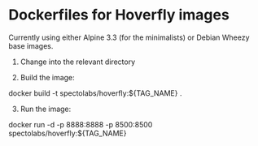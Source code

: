 # Dockerfiles for Hoverfly images

Currently using either Alpine 3.3 (for the minimalists) or Debian Wheezy base images.

1. Change into the relevant directory

2. Build the image:

 docker build -t spectolabs/hoverfly:${TAG_NAME} .

3. Run the image:

 docker run -d -p 8888:8888 -p 8500:8500 spectolabs/hoverfly:${TAG_NAME}
